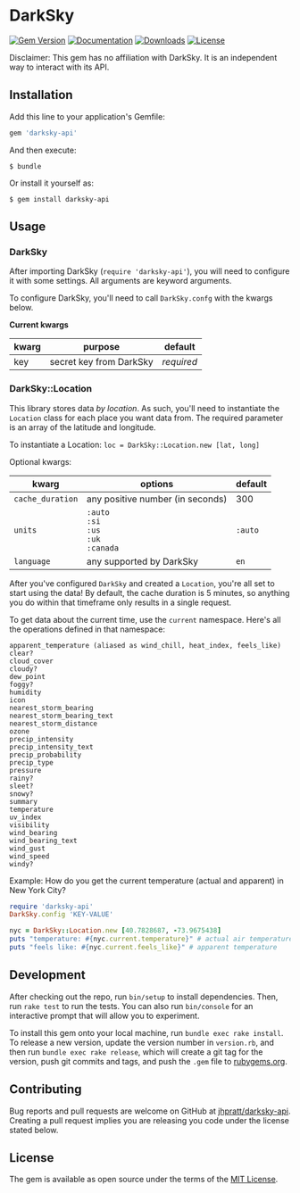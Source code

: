 # DarkSky

[![Gem Version](https://img.shields.io/gem/v/darksky-api.svg)](https://rubygems.org/gems/darksky-api)
[![Documentation](https://img.shields.io/badge/docs-rubydoc-blue.svg)](http://www.rubydoc.info/gems/darksky-api)
[![Downloads](https://img.shields.io/gem/dt/darksky-api.svg)](https://rubygems.org/gems/darksky-api)
[![License](https://img.shields.io/github/license/jhpratt/darksky-api.svg)](https://github.com/jhpratt/darksky-api/blob/master/LICENSE.txt)

Disclaimer: This gem has no affiliation with DarkSky. It is an independent way to interact with its API.

## Installation

Add this line to your application's Gemfile:

```ruby
gem 'darksky-api'
```

And then execute:

    $ bundle

Or install it yourself as:

    $ gem install darksky-api

## Usage

### DarkSky

After importing DarkSky (`require 'darksky-api'`), you will need to configure it with some settings. All arguments are keyword arguments.

To configure DarkSky, you'll need to call `DarkSky.confg` with the kwargs below.

**Current kwargs**

| kwarg | purpose                 | default    |
|-------|-------------------------|------------|
| key   | secret key from DarkSky | *required* |

### DarkSky::Location

This library stores data *by location*. As such, you'll need to instantiate the `Location` class for each place you want data from. The required parameter is an array of the latitude and longitude.

To instantiate a Location: `loc = DarkSky::Location.new [lat, long]`

Optional kwargs:

| kwarg            | options                                         | default |
|------------------|-------------------------------------------------|---------|
| `cache_duration` | any positive number (in seconds)                | 300     |
| `units`          | `:auto`<br>`:si`<br>`:us`<br>`:uk`<br>`:canada` | `:auto` |
| `language`       | any supported by DarkSky                        | `en`    |

After you've configured `DarkSky` and created a `Location`, you're all set to start using the data! By default, the cache duration is 5 minutes, so anything you do within that timeframe only results in a single request.

To get data about the current time, use the `current` namespace. Here's all the operations defined in that namespace:

    apparent_temperature (aliased as wind_chill, heat_index, feels_like)
    clear?
    cloud_cover
    cloudy?
    dew_point
    foggy?
    humidity
    icon
    nearest_storm_bearing
    nearest_storm_bearing_text
    nearest_storm_distance
    ozone
    precip_intensity
    precip_intensity_text
    precip_probability
    precip_type
    pressure
    rainy?
    sleet?
    snowy?
    summary
    temperature
    uv_index
    visibility
    wind_bearing
    wind_bearing_text
    wind_gust
    wind_speed
    windy?

Example: How do you get the current temperature (actual and apparent) in New York City?

```ruby
require 'darksky-api'
DarkSky.config 'KEY-VALUE'

nyc = DarkSky::Location.new [40.7828687, -73.9675438]
puts "temperature: #{nyc.current.temperature}" # actual air temperature
puts "feels like: #{nyc.current.feels_like}" # apparent temperature
```

## Development

After checking out the repo, run `bin/setup` to install dependencies. Then, run `rake test` to run the tests. You can also run `bin/console` for an interactive prompt that will allow you to experiment.

To install this gem onto your local machine, run `bundle exec rake install`. To release a new version, update the version number in `version.rb`, and then run `bundle exec rake release`, which will create a git tag for the version, push git commits and tags, and push the `.gem` file to [rubygems.org](https://rubygems.org).

## Contributing

Bug reports and pull requests are welcome on GitHub at [jhpratt/darksky-api](https://github.com/jhpratt/darksky-api). Creating a pull request implies you are releasing you code under the license stated below.

## License

The gem is available as open source under the terms of the [MIT License](https://opensource.org/licenses/MIT).

